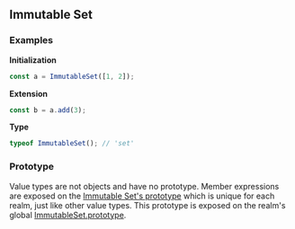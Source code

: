 Immutable Set
-------------

### Examples

__Initialization__
```javascript
const a = ImmutableSet([1, 2]);
```

__Extension__
```javascript
const b = a.add(3);
```

__Type__
```javascript
typeof ImmutableSet(); // 'set'
```

### Prototype

Value types are not objects and have no prototype. Member expressions are exposed on the [Immutable Set's prototype](ImmutableSet.prototype.md) which is unique for each realm, just like other value types. This prototype is exposed on the realm's global [ImmutableSet.prototype](ImmutableSet.prototype.md).

